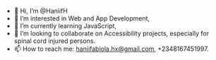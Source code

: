 - 👋 Hi, I’m @HaniifH
- 👀 I’m interested in Web and App Development,
- 🌱 I’m currently learning JavaScript,
- 💞️ I’m looking to collaborate on Accessibility projects, especially for spinal cord injured persons.
- 📫 How to reach me: haniifabiola.hx@gmail.com, +2348167451997.
<!---
HaniifH/HaniifH is a ✨ special ✨ repository because its `README.md` (this file) appears on your GitHub profile.
You can click the Preview link to take a look at your changes.
--->
